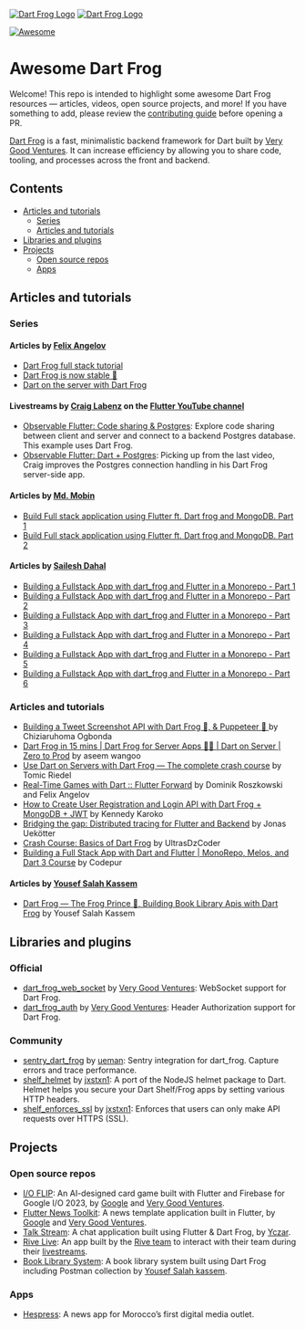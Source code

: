 [![Dart Frog Logo][logo_white]][dart_frog_link_dark]
[![Dart Frog Logo][logo_black]][dart_frog_link_light]

[![Awesome](https://awesome.re/badge-flat2.svg)](https://awesome.re)

# Awesome Dart Frog

Welcome! This repo is intended to highlight some awesome Dart Frog resources — articles, videos, open source projects, and more! If you have something to add, please review the [contributing guide](https://github.com/VeryGoodOpenSource/awesome_dart_frog/blob/main/CONTRIBUTING.md) before opening a PR.

[Dart Frog](https://github.com/VeryGoodOpenSource/dart_frog) is a fast, minimalistic backend framework for Dart built by [Very Good Ventures](https://verygood.ventures/). It can increase efficiency by allowing you to share code, tooling, and processes across the front and backend.

## Contents

- [Articles and tutorials](#articles-and-tutorials)
  - [Series](#series)
  - [Articles and tutorials](#articles)
- [Libraries and plugins](#libraries-and-plugins)
- [Projects](#projects)
  - [Open source repos](#open-source-repos)
  - [Apps](#apps)

## Articles and tutorials

### Series

#### Articles by [Felix Angelov](https://twitter.com/felangelov)

- [Dart Frog full stack tutorial](https://verygood.ventures/blog/dart-frog-full-stack-tutorial)
- [Dart Frog is now stable 🎉](https://verygood.ventures/blog/dart-frog-stable)
- [Dart on the server with Dart Frog](https://verygood.ventures/blog/dart-frog)

#### Livestreams by [Craig Labenz](https://twitter.com/craig_labenz) on the [Flutter YouTube channel](https://www.youtube.com/@flutterdev)

- [Observable Flutter: Code sharing & Postgres](https://youtu.be/WE-CYXE1xug): Explore code sharing between client and server and connect to a backend Postgres database. This example uses Dart Frog.
- [Observable Flutter: Dart + Postgres](https://youtu.be/g76H6-MeHHk): Picking up from the last video, Craig improves the Postgres connection handling in his Dart Frog server-side app.

#### Articles by [Md. Mobin](https://dev.to/djsmk123)

- [Build Full stack application using Flutter ft. Dart frog and MongoDB. Part 1](https://dev.to/djsmk123/build-full-stack-application-using-flutter-ft-dart-frog-and-mongodb-part-1-1e2k)
- [Build Full stack application using Flutter ft. Dart frog and MongoDB. Part 2](https://dev.to/djsmk123/build-full-stack-application-using-flutter-ft-dart-frog-and-mongodb-part-2-m1a)

#### Articles by [Sailesh Dahal](https://saileshdahal.com.np/)

- [Building a Fullstack App with dart_frog and Flutter in a Monorepo - Part 1](https://saileshdahal.com.np/building-a-fullstack-app-with-dartfrog-and-flutter-in-a-monorepo-part-1)
- [Building a Fullstack App with dart_frog and Flutter in a Monorepo - Part 2](https://saileshdahal.com.np/building-a-fullstack-app-with-dartfrog-and-flutter-in-a-monorepo-part-2)
- [Building a Fullstack App with dart_frog and Flutter in a Monorepo - Part 3](https://saileshdahal.com.np/building-a-fullstack-app-with-dartfrog-and-flutter-in-a-monorepo-part-3)
- [Building a Fullstack App with dart_frog and Flutter in a Monorepo - Part 4](https://saileshdahal.com.np/building-a-fullstack-app-with-dartfrog-and-flutter-in-a-monorepo-part-4)
- [Building a Fullstack App with dart_frog and Flutter in a Monorepo - Part 5](https://saileshdahal.com.np/building-a-fullstack-app-with-dartfrog-and-flutter-in-a-monorepo-part-5)
- [Building a Fullstack App with dart_frog and Flutter in a Monorepo - Part 6](https://saileshdahal.com.np/building-a-fullstack-app-with-dartfrog-and-flutter-in-a-monorepo-part-6)

### Articles and tutorials

- [Building a Tweet Screenshot API with Dart Frog 🐸, & Puppeteer 🐾 ](https://zfinix.medium.com/building-a-tweet-screenshot-api-with-dart-frog-puppeteer-7e8da301dd32) by Chiziaruhoma Ogbonda
- [Dart Frog in 15 mins | Dart Frog for Server Apps 🎯🐸 | Dart on Server | Zero to Prod](https://www.youtube.com/watch?v=U0PqwMrIJcE) by aseem wangoo
- [Use Dart on Servers with Dart Frog — The complete crash course](https://tomicriedel.medium.com/cff6fc9f033b) by Tomic Riedel
- [Real-Time Games with Dart :: Flutter Forward](https://youtu.be/TGKipiJhpXo) by Dominik Roszkowski and Felix Angelov
- [How to Create User Registration and Login API with Dart Frog + MongoDB + JWT](https://medium.com/@karokojnr/how-to-create-user-registration-and-login-api-with-dart-frog-mongodb-jwt-c4fb7f3f6086) by Kennedy Karoko
- [Bridging the gap: Distributed tracing for Flutter and Backend](https://medium.com/@jonasuekoetter/bridging-the-gap-distributed-tracing-for-flutter-and-backend-4943799b0ea9) by Jonas Uekötter
- [Crash Course: Basics of Dart Frog](https://www.youtube.com/watch?v=bN5XsAPr-oc) by UltrasDzCoder
- [Building a Full Stack App with Dart and Flutter | MonoRepo, Melos, and Dart 3 Course](https://youtu.be/_LhSRbekY5k) by Codepur

#### Articles by [Yousef Salah Kassem](https://www.yousefsalahkassem.com/)

- [Dart Frog — The Frog Prince 🐸, Building Book Library Apis with Dart Frog](https://medium.com/@yousefsalah_85714/dart-frog-the-frog-prince-8dbb647b3e99) by Yousef Salah Kassem

## Libraries and plugins

### Official

- [dart_frog_web_socket](https://pub.dev/packages/dart_frog_web_socket) by [Very Good Ventures](https://github.com/VeryGoodOpenSource): WebSocket support for Dart Frog.
- [dart_frog_auth](https://pub.dev/packages/dart_frog_auth) by [Very Good Ventures](https://github.com/VeryGoodOpenSource): Header Authorization support for Dart Frog.
  
### Community

- [sentry_dart_frog](https://pub.dev/packages/sentry_dart_frog) by [ueman](https://github.com/ueman): Sentry integration for dart_frog. Capture errors and trace performance.
- [shelf_helmet](https://pub.dev/packages/shelf_helmet) by [jxstxn1](https://github.com/jxstxn1): A port of the NodeJS helmet package to Dart. Helmet helps you secure your Dart Shelf/Frog apps by setting various HTTP headers.
- [shelf_enforces_ssl](https://pub.dev/packages/shelf_enforces_ssl) by [jxstxn1](https://github.com/jxstxn1): Enforces that users can only make API requests over HTTPS (SSL).

## Projects

### Open source repos

- [I/O FLIP](https://github.com/flutter/io_flip): An AI-designed card game built with Flutter and Firebase for Google I/O 2023, by [Google](https://github.com/flutter) and [Very Good Ventures](https://github.com/VGVentures).
- [Flutter News Toolkit](https://github.com/flutter/news_toolkit): A news template application built in Flutter, by [Google](https://github.com/flutter) and [Very Good Ventures](https://github.com/VGVentures).
- [Talk Stream](https://github.com/Yczar/talk-stream-backend): A chat application built using Flutter & Dart Frog, by [Yczar](https://github.com/Yczar).
- [Rive Live](https://github.com/rive-app/rive_live): An app built by the [Rive team](https://rive.app/) to interact with their team during their [livestreams](https://www.youtube.com/watch?v=1Nilq-avNc4).
- [Book Library System](https://github.com/YousefSalahKassem/book_library): A book library system built using Dart Frog including Postman collection by [Yousef Salah kassem](https://github.com/YousefSalahKassem).


### Apps

- [Hespress](https://verygood.ventures/success-stories/hespress-case-study): A news app for Morocco’s first digital media outlet.

[dart_frog_link_dark]: https://github.com/verygoodopensource/dart_frog#gh-dark-mode-only
[dart_frog_link_light]: https://github.com/verygoodopensource/dart_frog#gh-light-mode-only
[logo_black]: https://raw.githubusercontent.com/VeryGoodOpenSource/dart_frog/main/assets/dart_frog_logo_black.png#gh-light-mode-only
[logo_white]: https://raw.githubusercontent.com/VeryGoodOpenSource/dart_frog/main/assets/dart_frog_logo_white.png#gh-dark-mode-only
